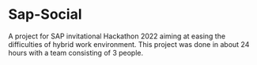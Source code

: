 # Sap-Social
A project for SAP invitational Hackathon 2022 aiming at easing the difficulties of hybrid work environment. 
This project was done in about 24 hours with a team consisting of 3 people.
